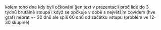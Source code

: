 kolem toho dne kdy byli očkování (jen text v prezentaci)
proč lidé do 3 týdnů brutálně stoupá i když se opčkuje v době s největším covidem (hve graf)
nebrat +- 30 dnů ale spíš 60 dnů od začátku vstupu (problém ve 12-30 skupině)